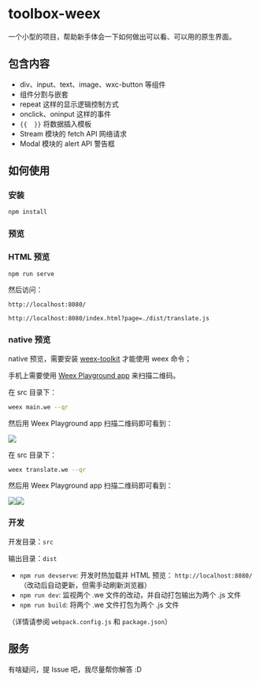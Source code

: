 # toolbox-weex

一个小型的项目，帮助新手体会一下如何做出可以看、可以用的原生界面。

## 包含内容

- div、input、text、image、wxc-button 等组件
- 组件分割与嵌套
- repeat 这样的显示逻辑控制方式
- onclick、oninput 这样的事件
- `{{  }}` 将数据插入模板
- Stream 模块的 fetch API 网络请求
- Modal 模块的 alert API 警告框

## 如何使用

### 安装

```bash
npm install
```

### 预览

### HTML 预览

```bash
npm run serve
```

然后访问：

`http://localhost:8080/`

`http://localhost:8080/index.html?page=./dist/translate.js`

### native 预览

native 预览，需要安装 [weex-toolkit](http://alibaba.github.io/weex/doc/tools/cli.html) 才能使用 weex 命令；

手机上需要使用 [Weex Playground app](http://alibaba.github.io/weex/download.html) 来扫描二维码。


在 src 目录下：

```bash
weex main.we --qr
```

然后用 Weex Playground app 扫描二维码即可看到：

![](/images/4.png)

在 src 目录下：

```bash
weex translate.we --qr
```

然后用 Weex Playground app 扫描二维码即可看到：

![](/images/5.png)![](/images/6.png)



### 开发

开发目录：`src`

输出目录：`dist`

* `npm run devserve`: 开发时热加载并 HTML 预览： `http://localhost:8080/` （改动后自动更新，但需手动刷新浏览器）
* `npm run dev`: 监视两个 .we 文件的改动，并自动打包输出为两个 .js 文件
* `npm run build`: 将两个 .we 文件打包为两个 .js 文件

（详情请参阅 `webpack.config.js` 和 `package.json`）

## 服务

有啥疑问，提 Issue 吧，我尽量帮你解答 :D
